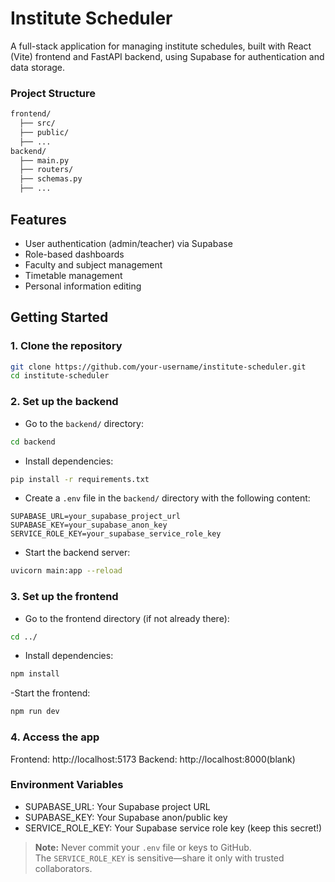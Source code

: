 # Institute Scheduler

A full-stack application for managing institute schedules, built with React (Vite) frontend and FastAPI backend, using Supabase for authentication and data storage.

### Project Structure
```markdown
frontend/
  ├── src/
  ├── public/
  ├── ...
backend/
  ├── main.py
  ├── routers/
  ├── schemas.py
  ├── ...
```

## Features

- User authentication (admin/teacher) via Supabase
- Role-based dashboards
- Faculty and subject management
- Timetable management
- Personal information editing

## Getting Started

### 1. Clone the repository

```bash
git clone https://github.com/your-username/institute-scheduler.git
cd institute-scheduler
```

### 2. Set up the backend
- Go to the `backend/` directory:
```bash
cd backend
```
- Install dependencies:
```bash
pip install -r requirements.txt
```
- Create a `.env` file in the `backend/` directory with the following content:
```python3
SUPABASE_URL=your_supabase_project_url
SUPABASE_KEY=your_supabase_anon_key
SERVICE_ROLE_KEY=your_supabase_service_role_key
```
- Start the backend server:
```bash
uvicorn main:app --reload
```

### 3. Set up the frontend
- Go to the frontend directory (if not already there):
```bash
cd ../
```
- Install dependencies:
```bash
npm install
```
-Start the frontend:
```bash
npm run dev
```
### 4. Access the app
Frontend: http://localhost:5173
Backend: http://localhost:8000(blank)

### Environment Variables
- SUPABASE_URL: Your Supabase project URL
- SUPABASE_KEY: Your Supabase anon/public key
- SERVICE_ROLE_KEY: Your Supabase service role key (keep this secret!)
> **Note:** Never commit your `.env` file or keys to GitHub.  
> The `SERVICE_ROLE_KEY` is sensitive—share it only with trusted collaborators.

